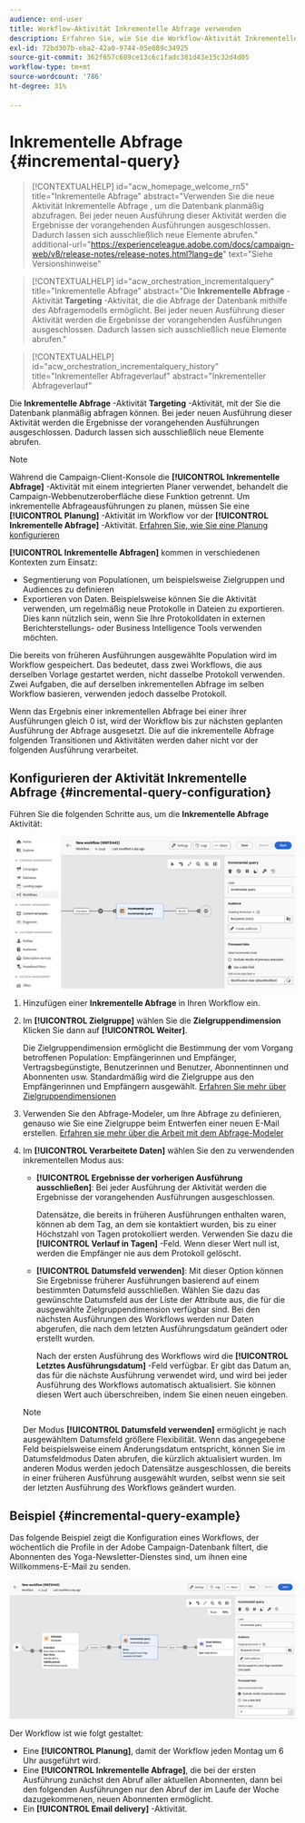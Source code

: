```yaml
---
audience: end-user
title: Workflow-Aktivität Inkrementelle Abfrage verwenden
description: Erfahren Sie, wie Sie die Workflow-Aktivität Inkrementelle Abfrage verwenden
exl-id: 72bd307b-eba2-42a0-9744-05e089c34925
source-git-commit: 362f657c689ce13c6c1fadc381d43e15c32d4d05
workflow-type: tm+mt
source-wordcount: '786'
ht-degree: 31%

---
```


# Inkrementelle Abfrage {#incremental-query}

>[!CONTEXTUALHELP]
>id="acw_homepage_welcome_rn5"
>title="Inkrementelle Abfrage"
>abstract="Verwenden Sie die neue Aktivität Inkrementelle Abfrage , um die Datenbank planmäßig abzufragen. Bei jeder neuen Ausführung dieser Aktivität werden die Ergebnisse der vorangehenden Ausführungen ausgeschlossen. Dadurch lassen sich ausschließlich neue Elemente abrufen."
>additional-url="https://experienceleague.adobe.com/docs/campaign-web/v8/release-notes/release-notes.html?lang=de" text="Siehe Versionshinweise"

>[!CONTEXTUALHELP]
>id="acw_orchestration_incrementalquery"
>title="Inkrementelle Abfrage"
>abstract="Die **Inkrementelle Abfrage** -Aktivität **Targeting** -Aktivität, die die Abfrage der Datenbank mithilfe des Abfragemodells ermöglicht. Bei jeder neuen Ausführung dieser Aktivität werden die Ergebnisse der vorangehenden Ausführungen ausgeschlossen. Dadurch lassen sich ausschließlich neue Elemente abrufen."

>[!CONTEXTUALHELP]
>id="acw_orchestration_incrementalquery_history"
>title="Inkrementeller Abfrageverlauf"
>abstract="Inkrementeller Abfrageverlauf"

Die **Inkrementelle Abfrage** -Aktivität **Targeting** -Aktivität, mit der Sie die Datenbank planmäßig abfragen können. Bei jeder neuen Ausführung dieser Aktivität werden die Ergebnisse der vorangehenden Ausführungen ausgeschlossen. Dadurch lassen sich ausschließlich neue Elemente abrufen.

>[!NOTE]
>
>Während die Campaign-Client-Konsole die **[!UICONTROL Inkrementelle Abfrage]** -Aktivität mit einem integrierten Planer verwendet, behandelt die Campaign-Webbenutzeroberfläche diese Funktion getrennt. Um inkrementelle Abfrageausführungen zu planen, müssen Sie eine **[!UICONTROL Planung]** -Aktivität im Workflow vor der **[!UICONTROL Inkrementelle Abfrage]** -Aktivität. [Erfahren Sie, wie Sie eine Planung konfigurieren](scheduler.md)

**[!UICONTROL Inkrementelle Abfragen]** kommen in verschiedenen Kontexten zum Einsatz:

* Segmentierung von Populationen, um beispielsweise Zielgruppen und Audiences zu definieren
* Exportieren von Daten. Beispielsweise können Sie die Aktivität verwenden, um regelmäßig neue Protokolle in Dateien zu exportieren. Dies kann nützlich sein, wenn Sie Ihre Protokolldaten in externen Berichterstellungs- oder Business Intelligence Tools verwenden möchten.

Die bereits von früheren Ausführungen ausgewählte Population wird im Workflow gespeichert. Das bedeutet, dass zwei Workflows, die aus derselben Vorlage gestartet werden, nicht dasselbe Protokoll verwenden. Zwei Aufgaben, die auf derselben inkrementellen Abfrage im selben Workflow basieren, verwenden jedoch dasselbe Protokoll.

Wenn das Ergebnis einer inkrementellen Abfrage bei einer ihrer Ausführungen gleich 0 ist, wird der Workflow bis zur nächsten geplanten Ausführung der Abfrage ausgesetzt. Die auf die inkrementelle Abfrage folgenden Transitionen und Aktivitäten werden daher nicht vor der folgenden Ausführung verarbeitet.

## Konfigurieren der Aktivität Inkrementelle Abfrage {#incremental-query-configuration}

Führen Sie die folgenden Schritte aus, um die **Inkrementelle Abfrage** Aktivität:

![](../assets/incremental-query.png)

1. Hinzufügen einer **Inkrementelle Abfrage** in Ihren Workflow ein.

1. Im **[!UICONTROL Zielgruppe]** wählen Sie die **Zielgruppendimension** Klicken Sie dann auf **[!UICONTROL Weiter]**.

   Die Zielgruppendimension ermöglicht die Bestimmung der vom Vorgang betroffenen Population: Empfängerinnen und Empfänger, Vertragsbegünstigte, Benutzerinnen und Benutzer, Abonnentinnen und Abonnenten usw. Standardmäßig wird die Zielgruppe aus den Empfängerinnen und Empfängern ausgewählt. [Erfahren Sie mehr über Zielgruppendimensionen](../../audience/about-recipients.md#targeting-dimensions)

1. Verwenden Sie den Abfrage-Modeler, um Ihre Abfrage zu definieren, genauso wie Sie eine Zielgruppe beim Entwerfen einer neuen E-Mail erstellen. [Erfahren sie mehr über die Arbeit mit dem Abfrage-Modeler](../../query/query-modeler-overview.md)

1. Im **[!UICONTROL Verarbeitete Daten]** wählen Sie den zu verwendenden inkrementellen Modus aus:

   * **[!UICONTROL Ergebnisse der vorherigen Ausführung ausschließen]**: Bei jeder Ausführung der Aktivität werden die Ergebnisse der vorangehenden Ausführungen ausgeschlossen.

     Datensätze, die bereits in früheren Ausführungen enthalten waren, können ab dem Tag, an dem sie kontaktiert wurden, bis zu einer Höchstzahl von Tagen protokolliert werden. Verwenden Sie dazu die **[!UICONTROL Verlauf in Tagen]** -Feld. Wenn dieser Wert null ist, werden die Empfänger nie aus dem Protokoll gelöscht.

   * **[!UICONTROL Datumsfeld verwenden]**: Mit dieser Option können Sie Ergebnisse früherer Ausführungen basierend auf einem bestimmten Datumsfeld ausschließen. Wählen Sie dazu das gewünschte Datumsfeld aus der Liste der Attribute aus, die für die ausgewählte Zielgruppendimension verfügbar sind. Bei den nächsten Ausführungen des Workflows werden nur Daten abgerufen, die nach dem letzten Ausführungsdatum geändert oder erstellt wurden.

     Nach der ersten Ausführung des Workflows wird die **[!UICONTROL Letztes Ausführungsdatum]** -Feld verfügbar. Er gibt das Datum an, das für die nächste Ausführung verwendet wird, und wird bei jeder Ausführung des Workflows automatisch aktualisiert. Sie können diesen Wert auch überschreiben, indem Sie einen neuen eingeben.

   >[!NOTE]
   >
   >Der Modus **[!UICONTROL Datumsfeld verwenden]** ermöglicht je nach ausgewähltem Datumsfeld größere Flexibilität. Wenn das angegebene Feld beispielsweise einem Änderungsdatum entspricht, können Sie im Datumsfeldmodus Daten abrufen, die kürzlich aktualisiert wurden. Im anderen Modus werden jedoch Datensätze ausgeschlossen, die bereits in einer früheren Ausführung ausgewählt wurden, selbst wenn sie seit der letzten Ausführung des Workflows geändert wurden.

## Beispiel {#incremental-query-example}

Das folgende Beispiel zeigt die Konfiguration eines Workflows, der wöchentlich die Profile in der Adobe Campaign-Datenbank filtert, die Abonnenten des Yoga-Newsletter-Dienstes sind, um ihnen eine Willkommens-E-Mail zu senden.

![](../assets/incremental-query-example.png)

Der Workflow ist wie folgt gestaltet:

* Eine **[!UICONTROL Planung]**, damit der Workflow jeden Montag um 6 Uhr ausgeführt wird.
* Eine **[!UICONTROL Inkrementelle Abfrage]**, die bei der ersten Ausführung zunächst den Abruf aller aktuellen Abonnenten, dann bei den folgenden Ausführungen nur den Abruf der im Laufe der Woche dazugekommenen, neuen Abonnenten ermöglicht.
* Ein **[!UICONTROL Email delivery]** -Aktivität.
